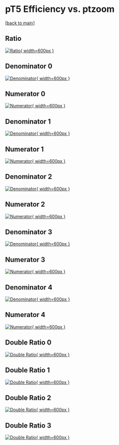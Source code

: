 # pT5 Efficiency vs. ptzoom

[[back to main](./)]



## Ratio

[![Ratio](../mtv/var/pT5_vtr_0_1_eff_ptzoom.png){ width=600px }](../mtv/var/pT5_vtr_0_1_eff_ptzoom.pdf)

## Denominator 0

[![Denominator](../mtv/den/pT5_vtr_0_1_eff_ptzoom_den0.png){ width=600px }](../mtv/den/pT5_vtr_0_1_eff_ptzoom_den0.pdf)

## Numerator 0

[![Numerator](../mtv/num/pT5_vtr_0_1_eff_ptzoom_num0.png){ width=600px }](../mtv/num/pT5_vtr_0_1_eff_ptzoom_num0.pdf)

## Denominator 1

[![Denominator](../mtv/den/pT5_vtr_0_1_eff_ptzoom_den1.png){ width=600px }](../mtv/den/pT5_vtr_0_1_eff_ptzoom_den1.pdf)

## Numerator 1

[![Numerator](../mtv/num/pT5_vtr_0_1_eff_ptzoom_num1.png){ width=600px }](../mtv/num/pT5_vtr_0_1_eff_ptzoom_num1.pdf)

## Denominator 2

[![Denominator](../mtv/den/pT5_vtr_0_1_eff_ptzoom_den2.png){ width=600px }](../mtv/den/pT5_vtr_0_1_eff_ptzoom_den2.pdf)

## Numerator 2

[![Numerator](../mtv/num/pT5_vtr_0_1_eff_ptzoom_num2.png){ width=600px }](../mtv/num/pT5_vtr_0_1_eff_ptzoom_num2.pdf)

## Denominator 3

[![Denominator](../mtv/den/pT5_vtr_0_1_eff_ptzoom_den3.png){ width=600px }](../mtv/den/pT5_vtr_0_1_eff_ptzoom_den3.pdf)

## Numerator 3

[![Numerator](../mtv/num/pT5_vtr_0_1_eff_ptzoom_num3.png){ width=600px }](../mtv/num/pT5_vtr_0_1_eff_ptzoom_num3.pdf)

## Denominator 4

[![Denominator](../mtv/den/pT5_vtr_0_1_eff_ptzoom_den4.png){ width=600px }](../mtv/den/pT5_vtr_0_1_eff_ptzoom_den4.pdf)

## Numerator 4

[![Numerator](../mtv/num/pT5_vtr_0_1_eff_ptzoom_num4.png){ width=600px }](../mtv/num/pT5_vtr_0_1_eff_ptzoom_num4.pdf)

## Double Ratio 0

[![Double Ratio](../mtv/ratio/pT5_vtr_0_1_eff_ptzoom_ratio0.png){ width=600px }](../mtv/ratio/pT5_vtr_0_1_eff_ptzoom_ratio0.pdf)

## Double Ratio 1

[![Double Ratio](../mtv/ratio/pT5_vtr_0_1_eff_ptzoom_ratio1.png){ width=600px }](../mtv/ratio/pT5_vtr_0_1_eff_ptzoom_ratio1.pdf)

## Double Ratio 2

[![Double Ratio](../mtv/ratio/pT5_vtr_0_1_eff_ptzoom_ratio2.png){ width=600px }](../mtv/ratio/pT5_vtr_0_1_eff_ptzoom_ratio2.pdf)

## Double Ratio 3

[![Double Ratio](../mtv/ratio/pT5_vtr_0_1_eff_ptzoom_ratio3.png){ width=600px }](../mtv/ratio/pT5_vtr_0_1_eff_ptzoom_ratio3.pdf)

